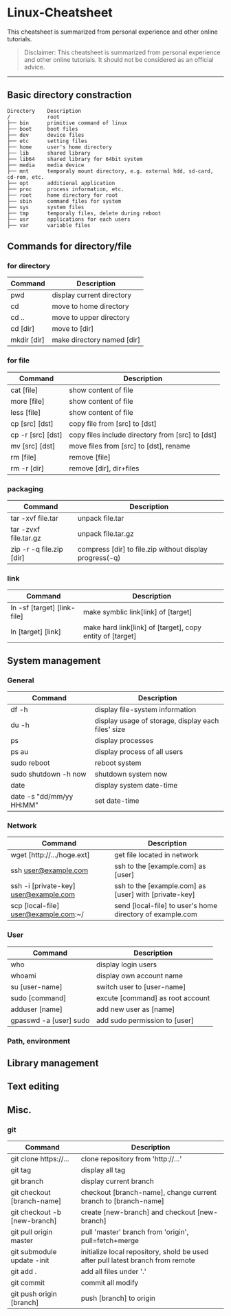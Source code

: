 # Linux-Cheatsheet
This cheatsheet is summarized from personal experience and other online tutorials.

> Disclaimer:
>   This cheatsheet is summarized from personal experience and other online tutorials.
>   It should not be considered as an official advice.

---

## Basic directory constraction
```
Directory    Description
/            root
├── bin      primitive command of linux
├── boot     boot files
├── dev      device files
├── etc      setting files
├── home     user's home directory
├── lib      shared library
├── lib64    shared library for 64bit system
├── media    media device
├── mnt      temporaly mount directory, e.g. external hdd, sd-card, cd-rom, etc.
├── opt      additional application
├── proc     process information, etc.
├── root     home directory for root
├── sbin     command files for system
├── sys      system files
├── tmp      temporaly files, delete during reboot
├── usr      applications for each users
├── var      variable files
```

## Commands for directory/file
### for directory
| Command | Description |
| --- | --- |
| pwd | display current directory |
| cd | move to home directory |
| cd .. | move to upper directory |
| cd [dir] | move to [dir] |
| mkdir [dir] | make directory named [dir] |

### for file
| Command | Description |
| --- | --- |
| cat [file] | show content of file |
| more [file] | show content of file |
| less [file] | show content of file |
| cp [src] [dst] | copy file from [src] to [dst] |
| cp -r [src] [dst] | copy files include directory from [src] to [dst] |
| mv [src] [dst] | move files from [src] to [dst], rename |
| rm [file] | remove [file] |
| rm -r [dir] | remove [dir], dir+files |

### packaging
| Command | Description |
| --- | --- |
| tar -xvf file.tar | unpack file.tar |
| tar -zvxf file.tar.gz | unpack file.tar.gz |
| zip -r -q file.zip [dir] | compress [dir] to file.zip without display progress(-q) |

### link
| Command | Description |
| --- | --- |
| ln -sf [target] [link-file] | make symblic link[link] of [target] |
| ln [target] [link] | make hard link[link] of [target], copy entity of [target] |

## System management
### General
| Command | Description |
| --- | --- |
| df -h | display file-system information |
| du -h | display usage of storage, display each files' size |
| ps | display processes |
| ps au | display process of all users |
| sudo reboot | reboot system |
| sudo shutdown -h now | shutdown system now |
| date | display system date-time |
| date -s "dd/mm/yy HH:MM" | set date-time |

### Network
| Command | Description |
| --- | --- |
| wget [http://.../hoge.ext] | get file located in network |
| ssh user@example.com | ssh to the [example.com] as [user] |
| ssh -i [private-key] user@example.com | ssh to the [example.com] as [user] with [private-key] |
| scp [local-file] user@example.com:~/ | send [local-file] to user's home directory of example.com |

### User
| Command | Description |
| --- | --- |
| who | display login users |
| whoami | display own account name |
| su [user-name] | switch user to [user-name] |
| sudo [command] | excute [command] as root account |
| adduser [name] | add new user as [name] |
| gpasswd -a [user] sudo | add sudo permission to [user] |

### Path, environment


## Library management

## Text editing

## Misc.
### git
| Command | Description |
| --- | --- |
| git clone https://... | clone repository from 'http://...' |
| git tag | display all tag |
| git branch | display current branch |
| git checkout [branch-name] | checkout [branch-name], change current branch to [branch-name] |
| git checkout -b [new-branch] | create [new-branch] and checkout [new-branch] |
| git pull origin master | pull 'master' branch from 'origin', pull=fetch+merge |
| git submodule update -init | initialize local repository, shold be used after pull latest branch from remote |
| git add . | add all files under '.' |
| git commit | commit all modify |
| git push origin [branch] | push [branch] to origin |


